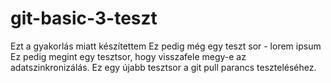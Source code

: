 # git-basic-3-teszt
Ezt a gyakorlás miatt készítettem
Ez pedig még egy teszt sor - lorem ipsum
Ez pedig megint egy tesztsor, hogy visszafele megy-e az adatszinkronizálás.
Ez egy újabb tesztsor a git pull parancs teszteléséhez.
